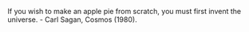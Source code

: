 If you wish to make an apple pie from scratch, you must first invent the universe.  - Carl Sagan, Cosmos (1980).

